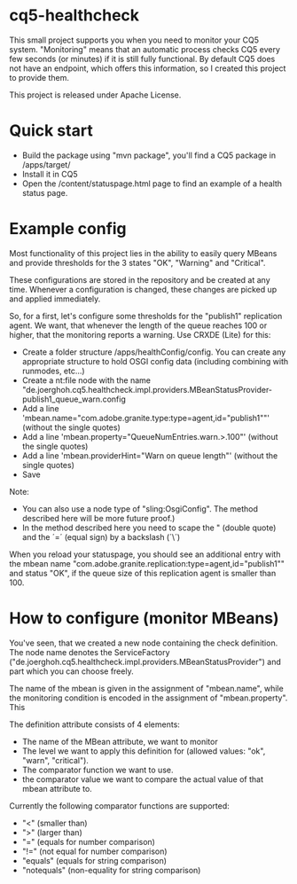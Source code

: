 cq5-healthcheck
===============

This small project supports you when you need to monitor your CQ5 system. "Monitoring" means that an 
automatic process checks CQ5 every few seconds (or minutes) if it is still fully functional. By default
CQ5 does not have an endpoint, which offers this information, so I created this project to provide them.

This project is released under Apache License.

Quick start
============

* Build the package using "mvn package", you'll find a CQ5 package in /apps/target/ 
* Install it in CQ5
* Open the /content/statuspage.html page to find an example of a health status page.


Example config
=============

Most functionality of this project lies in the ability to easily query MBeans and provide
thresholds for the 3 states "OK", "Warning" and "Critical".

These configurations are stored in the repository and be created at any time. Whenever a
configuration is changed, these changes are picked up and applied immediately.

So, for a first, let's configure some thresholds for the "publish1" replication agent. We want,
that whenever the length of the queue reaches 100 or higher, that the monitoring reports a 
warning. Use CRXDE (Lite) for this:

* Create a folder structure /apps/healthConfig/config. You can create any
  appropriate structure to hold OSGI config data (including combining with
  runmodes, etc...)
* Create a nt:file node with the name "de.joerghoh.cq5.healthcheck.impl.providers.MBeanStatusProvider-publish1_queue_warn.config
* Add a line 'mbean.name="com.adobe.granite.type:type\=agent,id\=\"publish1\""' (without the single quotes)
* Add a line 'mbean.property="QueueNumEntries.warn.>.100"' (without the single quotes)
* Add a line 'mbean.providerHint="Warn on queue length"' (without the single quotes)
* Save

Note: 
* You can also use a node type of "sling:OsgiConfig". The method described here will be more future proof.)
* In the method described here you need to scape the " (double quote) and the ´=´ (equal sign) by a backslash (´\´)

When you reload your statuspage, you should see an additional entry with the mbean name "com.adobe.granite.replication:type=agent,id="publish1""
and status "OK", if the queue size of this replication agent is smaller than 100.


How to configure (monitor MBeans)
=============

You've seen, that we created a new node containing the check definition. The
node name denotes the ServiceFactory
("de.joerghoh.cq5.healthcheck.impl.providers.MBeanStatusProvider") and part
which you can choose freely. 

The name of the mbean is given in the assignment of  "mbean.name", while the monitoring condition is encoded in the assignment of "mbean.property". This 


The definition attribute consists of 4 elements:
* The name of the MBean attribute, we want to monitor
* The level we want to apply this definition for (allowed values: "ok", "warn", "critical").
* The comparator function we want to use.
* the comparator value we want to compare the actual value of that mbean attribute to.

Currently the following comparator functions are supported:
* "<" (smaller than)
* ">" (larger than)
* "=" (equals for number comparison)
* "!=" (not equal for number comparison)
* "equals" (equals for string comparison)
* "notequals" (non-equality for string comparison)





